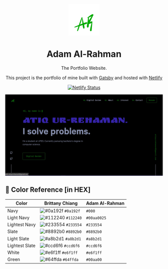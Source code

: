<div align="center">
  <img alt="Logo" src="./src/images/logo.png" width="100" />
</div>
<h1 align="center">
  Adam Al-Rahman
</h1>
<p align="center">The Portfolio Website.</p>
<p align="center">
  This project is the portfolio of mine built with <a href="https://www.gatsbyjs.org/" target="_blank">Gatsby</a> and hosted with <a href="https://www.netlify.com/" target="_blank">Netlify</a>
</p>
<p align="center">
  <a href="https://app.netlify.com/sites/atiq-ur-rehaman/deploys" target="_blank">
    <img src="https://api.netlify.com/api/v1/badges/ba10f650-d9ae-4f9f-9b41-831896793157/deploy-status" alt="Netlify Status" />
  </a>
</p>

![demo](./src/images/demo.jpg)

## 🎨 Color Reference [in HEX]

| Color          | Brittany Chiang                                                    | Adam Al-Rahman |
| -------------- | ------------------------------------------------------------------ | -------------- |
| Navy           | ![#0a192f](https://via.placeholder.com/10/0a192f?text=+) `#0a192f` | `#000`         |
| Light Navy     | ![#112240](https://via.placeholder.com/10/0a192f?text=+) `#112240` | `#00aa0025`    |
| Lightest Navy  | ![#233554](https://via.placeholder.com/10/303C55?text=+) `#233554` | `#233554`      |
| Slate          | ![#8892b0](https://via.placeholder.com/10/8892b0?text=+) `#8892b0` | `#8892b0`      |
| Light Slate    | ![#a8b2d1](https://via.placeholder.com/10/a8b2d1?text=+) `#a8b2d1` | `#a8b2d1`      |
| Lightest Slate | ![#ccd6f6](https://via.placeholder.com/10/ccd6f6?text=+) `#ccd6f6` | `#ccd6f6`      |
| White          | ![#e6f1ff](https://via.placeholder.com/10/e6f1ff?text=+) `#e6f1ff` | `#e6f1ff`      |
| Green          | ![#64ffda](https://via.placeholder.com/10/64ffda?text=+) `#64ffda` | `#00aa00`      |
